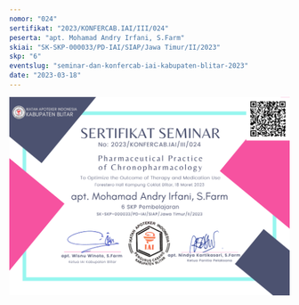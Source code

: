 ```yaml
---
nomor: "024"
sertifikat: "2023/KONFERCAB.IAI/III/024"
peserta: "apt. Mohamad Andry Irfani, S.Farm"
skiai: "SK-SKP-000033/PD-IAI/SIAP/Jawa Timur/II/2023"
skp: "6"
eventslug: "seminar-dan-konfercab-iai-kabupaten-blitar-2023"
date: "2023-03-18"
---
```


![GATSBY_EMPTY_ALT](024-apt.-mohamad-andry-irfani,-s.farm.png)
